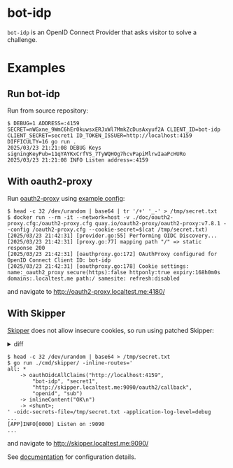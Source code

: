 # bot-idp

`bot-idp` is an OpenID Connect Provider that asks visitor to solve a challenge.

# Examples

## Run bot-idp

Run from source repository:

```console
$ DEBUG=1 ADDRESS=:4159 SECRET=nWGxne_9WmC6hEr0kuwsxERJxWl7MmkZcDusAxyuf2A CLIENT_ID=bot-idp CLIENT_SECRET=secret1 ID_TOKEN_ISSUER=http://localhost:4159 DIFFICULTY=16 go run .
2025/03/23 21:21:08 DEBUG Keys signingKeyPub=11qYAYKxCrfVS_7TyWQHOg7hcvPapiMlrwIaaPcHURo
2025/03/23 21:21:08 INFO Listen address=:4159
```

## With oauth2-proxy

Run [oauth2-proxy](https://oauth2-proxy.github.io/oauth2-proxy/)
using [example config](doc/oauth2-proxy.cfg):

```console
$ head -c 32 /dev/urandom | base64 | tr '/+' '_-' > /tmp/secret.txt
$ docker run --rm -it --network=host -v ./doc/oauth2-proxy.cfg:/oauth2-proxy.cfg quay.io/oauth2-proxy/oauth2-proxy:v7.8.1 --config /oauth2-proxy.cfg --cookie-secret=$(cat /tmp/secret.txt)
[2025/03/23 21:42:31] [provider.go:55] Performing OIDC Discovery...
[2025/03/23 21:42:31] [proxy.go:77] mapping path "/" => static response 200
[2025/03/23 21:42:31] [oauthproxy.go:172] OAuthProxy configured for OpenID Connect Client ID: bot-idp
[2025/03/23 21:42:31] [oauthproxy.go:178] Cookie settings: name:_oauth2_proxy secure(https):false httponly:true expiry:168h0m0s domains:.localtest.me path:/ samesite: refresh:disabled
```

and navigate to http://oauth2-proxy.localtest.me:4180/


## With Skipper

[Skipper](https://github.com/zalando/skipper) does not allow insecure cookies, so run using patched Skipper:

<details>
<summary>diff</summary>

```diff
$ git --no-pager diff
diff --git a/filters/auth/oidc.go b/filters/auth/oidc.go
index 88c952c5..bc7d62d6 100644
--- a/filters/auth/oidc.go
+++ b/filters/auth/oidc.go
@@ -489,10 +489,10 @@ func getHost(request *http.Request) string {

 func (f *tokenOidcFilter) createOidcCookie(ctx filters.FilterContext, name string, value string, maxAge int) (cookie *http.Cookie) {
        return &http.Cookie{
-               Name:     name,
-               Value:    value,
-               Path:     "/",
-               Secure:   true,
+               Name:  name,
+               Value: value,
+               Path:  "/",
+               //Secure:   true,
                HttpOnly: true,
                MaxAge:   maxAge,
                Domain:   extractDomainFromHost(getHost(ctx.Request()), f.subdomainsToRemove),
```

</details>

```console
$ head -c 32 /dev/urandom | base64 > /tmp/secret.txt
$ go run ./cmd/skipper/ -inline-routes='
all: *
    -> oauthOidcAllClaims("http://localhost:4159",
        "bot-idp", "secret1",
        "http://skipper.localtest.me:9090/oauth2/callback",
        "openid", "sub")
    -> inlineContent("OK\n")
    -> <shunt>;
' -oidc-secrets-file=/tmp/secret.txt -application-log-level=debug
...
[APP]INFO[0000] Listen on :9090
...
```

and navigate to http://skipper.localtest.me:9090/

See [documentation](https://opensource.zalando.com/skipper/reference/filters/#oauthoidcallclaims) for configuration details.
